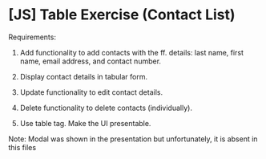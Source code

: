 # [JS] Table Exercise (Contact List)
Requirements:

1. Add functionality to add contacts with the ff. details: last name, first name, email address, and contact number.

2. Display contact details in tabular form.

3. Update functionality to edit contact details.

4. Delete functionality to delete contacts (individually).

5. Use table tag. Make the UI presentable.

Note:
Modal was shown in the presentation but unfortunately, it is absent in this files
